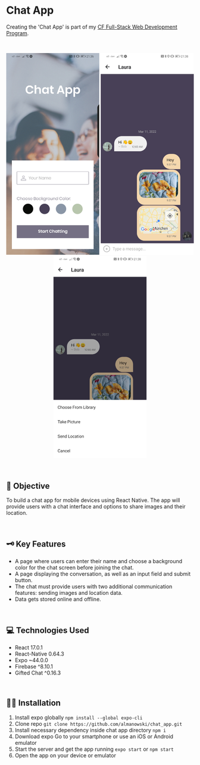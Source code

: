 # Chat App
Creating the 'Chat App' is part of my [CF Full-Stack Web Development Program](https://careerfoundry.com/en/courses/become-a-web-developer/).

<p>&nbsp;</p>

<p float="left" align="center">
    <img src="./assets/start.jpg" alt="Example image" width="250">
    <img src="./assets/chat.jpg" alt="Example image" width="250">
    <img src="./assets/actions.jpg" alt="Example image" width="250">
</p>

<p>&nbsp;</p>

## 📝 Objective
To build a chat app for mobile devices using React Native. The app will provide users with a chat interface and options to share images and their location. 

<p>&nbsp;</p>

## 🗝️ Key Features
* A page where users can enter their name and choose a background color for the chat screen before joining the chat. 
* A page displaying the conversation, as well as an input field and submit button.  
* The chat must provide users with two additional communication features: sending images and location data. 
* Data gets stored online and offline.

<p>&nbsp;</p>

## 💻 Technologies Used
* React 17.0.1
* React-Native 0.64.3
* Expo ~44.0.0
* Firebase ^8.10.1
* Gifted Chat ^0.16.3

<p>&nbsp;</p>

## 👩‍💻 Installation

1. Install expo globally `npm install --global expo-cli`
2. Clone repo `git clone https://github.com/almanowski/chat_app.git`
3. Install necessary dependency inside chat app directory `npm i`
4. Download expo Go to your smartphone or use an iOS or Android emulator
5. Start the server and get the app running `expo start` or `npm start`
6. Open the app on your device or emulator
